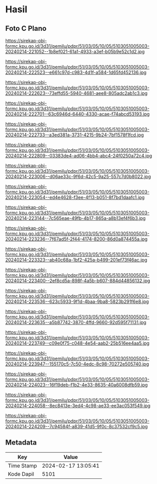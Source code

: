 # Hasil

## Foto C Plano

https://sirekap-obj-formc.kpu.go.id/3d31/pemilu/pdpr/51/03/05/10/05/5103051005003-20240214-221052--1b8ef021-61a1-4933-a3ef-b05b9e52c1d2.jpg

https://sirekap-obj-formc.kpu.go.id/3d31/pemilu/pdpr/51/03/05/10/05/5103051005003-20240214-222523--e661c97d-c983-4d1f-a584-1d65fd452136.jpg

https://sirekap-obj-formc.kpu.go.id/3d31/pemilu/pdpr/51/03/05/10/05/5103051005003-20240214-222623--73effd55-5940-4681-aee8-805adc2ab1c3.jpg

https://sirekap-obj-formc.kpu.go.id/3d31/pemilu/pdpr/51/03/05/10/05/5103051005003-20240214-222701--63c6946d-6440-4330-acae-f74abcd53193.jpg

https://sirekap-obj-formc.kpu.go.id/3d31/pemilu/pdpr/51/03/05/10/05/5103051005003-20240214-222733--a3ed381a-3731-4215-9b24-7bf1578f1fcd.jpg

https://sirekap-obj-formc.kpu.go.id/3d31/pemilu/pdpr/51/03/05/10/05/5103051005003-20240214-222809--03383de4-ad06-4bb4-abc4-24f0250a72c4.jpg

https://sirekap-obj-formc.kpu.go.id/3d31/pemilu/pdpr/51/03/05/10/05/5103051005003-20240214-223006--d06ae33c-9f6d-42c5-9a25-557c7d0b8022.jpg

https://sirekap-obj-formc.kpu.go.id/3d31/pemilu/pdpr/51/03/05/10/05/5103051005003-20240214-223054--ed4e4628-f3ee-4f13-b051-8f7bd1daafc1.jpg

https://sirekap-obj-formc.kpu.go.id/3d31/pemilu/pdpr/51/03/05/10/05/5103051005003-20240214-223144--7c565eae-49fb-4b17-865a-a8b13ef4f6b3.jpg

https://sirekap-obj-formc.kpu.go.id/3d31/pemilu/pdpr/51/03/05/10/05/5103051005003-20240214-223236--7f67ad5f-2f44-4174-8200-86d0a874455a.jpg

https://sirekap-obj-formc.kpu.go.id/3d31/pemilu/pdpr/51/03/05/10/05/5103051005003-20240214-223323--ab40c68a-1bf2-425a-b499-201ef73f46ac.jpg

https://sirekap-obj-formc.kpu.go.id/3d31/pemilu/pdpr/51/03/05/10/05/5103051005003-20240214-223400--2ef8cd5a-898f-4a5b-b607-884d44856132.jpg

https://sirekap-obj-formc.kpu.go.id/3d31/pemilu/pdpr/51/03/05/10/05/5103051005003-20240214-223536--623c5933-9f1d-4baa-9ba8-5823b291f6e8.jpg

https://sirekap-obj-formc.kpu.go.id/3d31/pemilu/pdpr/51/03/05/10/05/5103051005003-20240214-223635--a5b87742-3870-4ffd-9660-92d595f71131.jpg

https://sirekap-obj-formc.kpu.go.id/3d31/pemilu/pdpr/51/03/05/10/05/5103051005003-20240214-223749--c09e0f75-c048-4e54-aab2-25b516ee4aa5.jpg

https://sirekap-obj-formc.kpu.go.id/3d31/pemilu/pdpr/51/03/05/10/05/5103051005003-20240214-223947--155170c5-7c50-4edc-8c98-70272e505740.jpg

https://sirekap-obj-formc.kpu.go.id/3d31/pemilu/pdpr/51/03/05/10/05/5103051005003-20240214-224023--16f19deb-f1b2-4e33-8635-40a6008dfb59.jpg

https://sirekap-obj-formc.kpu.go.id/3d31/pemilu/pdpr/51/03/05/10/05/5103051005003-20240214-224058--8ec8413e-3ed4-4c98-ae33-ee3ac053f549.jpg

https://sirekap-obj-formc.kpu.go.id/3d31/pemilu/pdpr/51/03/05/10/05/5103051005003-20240214-224209--7c94584f-a839-41d5-9f0c-8c37532cf9c5.jpg


## Metadata

| Key        | Value               |
| ---------- | ------------------- |
| Time Stamp | 2024-02-17 13:05:41 |
| Kode Dapil | 5101                |



